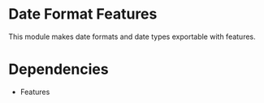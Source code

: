 # Date Format Features

This module makes date formats and date types exportable with features.

# Dependencies

- Features